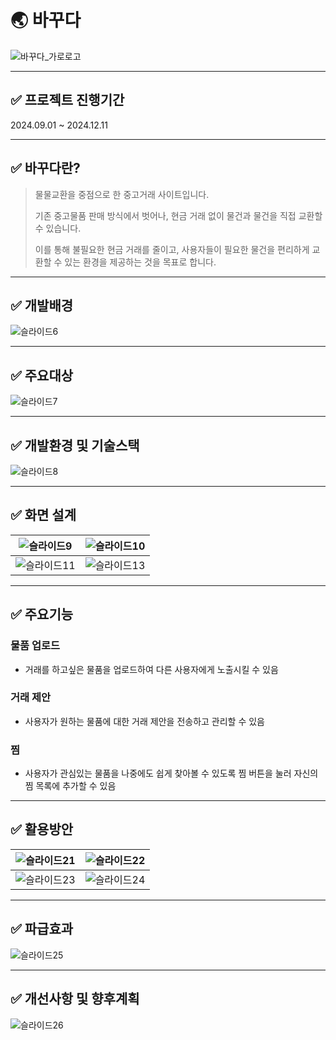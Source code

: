 # 🌏 바꾸다
![바꾸다_가로로고](https://github.com/user-attachments/assets/58028526-33ef-410d-b58b-6a2bd9238490)

---

## ✅ 프로젝트 진행기간
2024.09.01 ~ 2024.12.11

---

## ✅ 바꾸다란?
> 물물교환을 중점으로 한 중고거래 사이트입니다.
> 
> 기존 중고물품 판매 방식에서 벗어나, 현금 거래 없이 물건과 물건을 직접 교환할 수 있습니다.
> 
> 이를 통해 불필요한 현금 거래를 줄이고, 사용자들이 필요한 물건을 편리하게 교환할 수 있는 환경을 제공하는 것을 목표로 합니다.

---

## ✅ 개발배경
![슬라이드6](https://github.com/user-attachments/assets/3694d926-8227-426b-8f34-03fadbcbe354)

---

## ✅ 주요대상
![슬라이드7](https://github.com/user-attachments/assets/8827c95f-137b-482b-96f9-82a68b6a75dc)

---

## ✅ 개발환경 및 기술스택
![슬라이드8](https://github.com/user-attachments/assets/d5f7f72e-fd91-4427-a5a9-6ce69e7822ca)

---

## ✅ 화면 설계
|![슬라이드9](https://github.com/user-attachments/assets/4f0b6338-541d-4c30-9094-64eff29a152e)|![슬라이드10](https://github.com/user-attachments/assets/a6454c16-6952-4f8a-a08a-b04d11f1df6e)|
|:---:|:---:|
|![슬라이드11](https://github.com/user-attachments/assets/cb35b1ef-72a5-4f1b-8224-ab7e5e67ef10)|![슬라이드13](https://github.com/user-attachments/assets/4a96bf8f-4ee1-48c6-8e03-06865f24430b)|

---

## ✅ 주요기능
### 물품 업로드
+ 거래를 하고싶은 물품을 업로드하여 다른 사용자에게 노출시킬 수 있음
### 거래 제안
+ 사용자가 원하는 물품에 대한 거래 제안을 전송하고 관리할 수 있음
### 찜
+ 사용자가 관심있는 물품을 나중에도 쉽게 찾아볼 수 있도록 찜 버튼을 눌러 자신의 찜 목록에 추가할 수 있음

---

## ✅ 활용방안
|![슬라이드21](https://github.com/user-attachments/assets/0e259746-b009-4478-abaf-477f81216691)|![슬라이드22](https://github.com/user-attachments/assets/2b36dc6b-48b3-4bac-8084-eb736eb35701)|
|:---:|:---:|
|![슬라이드23](https://github.com/user-attachments/assets/28ba44b1-7233-4d5d-98bc-27b128974937)|![슬라이드24](https://github.com/user-attachments/assets/97c3c874-5875-4873-a680-eede647f0697)|

---

## ✅ 파급효과
![슬라이드25](https://github.com/user-attachments/assets/ec4aae2a-d3d5-494b-afec-8baef824c35c)

---

## ✅ 개선사항 및 향후계획
![슬라이드26](https://github.com/user-attachments/assets/a93447d7-2b65-4883-adb5-89852c413a28)


